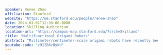 ```yaml
---
speaker: Renee Zhao
affiliation: Stanford
website: "https://me.stanford.edu/people/renee-zhao"
date: 2024-03-01T12:30:00-0000
location: Skilling Auditorium
location-url: "https://campus-map.stanford.edu/?srch=Skillaud"
title: "Multifunctional Origami Robots"
abstract: "Millimeter/centimeter-scale origami robots have recently been explored for biomedical applications due to their inherent shape-morphing capability. However, they mainly rely on passive or/and irreversible deformation that significantly hinders the clinic functions in an on-demand manner. Here, we report magnetically actuated origami robots that can crawl and swim for effective locomotion and targeted drug delivery in severely confined spaces and aqueous environments. We design our robots based on origami, whose thin shell structure 1) provides an internal cavity for drug storage, 2) permits torsion-induced contraction as a crawling mechanism and a pumping mechanism for controllable liquid medicine dispensing, 3) serves as propellers that spin for propulsion to swim, 4) offers anisotropic stiffness to overcome the large resistance from the severely confined spaces in biomedical environments. These magnetic origami robots can potentially serve as minimally invasive devices for biomedical diagnoses and treatments."
youtube-code: "z9IZB8zBykU"
---
```

